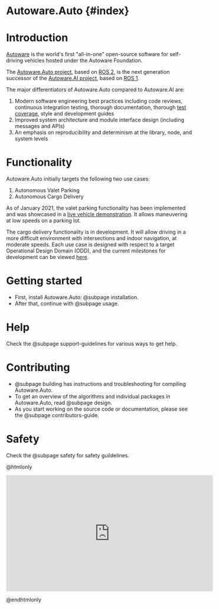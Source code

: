 Autoware.Auto {#index}
======================

# Introduction

[Autoware](https://www.autoware.org/) is the world's first "all-in-one" open-source software for self-driving vehicles hosted under the Autoware Foundation.

The [Autoware.Auto project](https://www.autoware.auto/), based on [ROS 2](https://docs.ros.org/en/galactic/), is the next generation successor of the [Autoware.AI project](https://www.autoware.ai/), based on [ROS 1](http://wiki.ros.org/Documentation).

The major differentiators of Autoware.Auto compared to Autoware.AI are:

1. Modern software engineering best practices including code reviews, continuous integration testing, thorough documentation, thorough [test coverage](coverage/index.html), style and development guides
2. Improved system architecture and module interface design (including messages and APIs)
3. An emphasis on reproducibility and determinism at the library, node, and system levels


# Functionality

Autoware.Auto initially targets the following two use cases:

1. Autonomous Valet Parking
2. Autonomous Cargo Delivery

As of January 2021, the valet parking functionality has been implemented and was showcased in a [live vehicle demonstration](https://www.youtube.com/watch?v=MC7n8vwiLcg). It allows maneuvering at low speeds on a parking lot.

The cargo delivery functionality is in development. It will allow driving in a more difficult environment with intersections and indoor navigation, at moderate speeds.
Each use case is designed with respect to a target Operational Design Domain (ODD), and the current milestones for development can be viewed [here](https://gitlab.com/groups/autowarefoundation/autoware.auto/-/milestones).


# Getting started

* First, install Autoware.Auto: @subpage installation.
* After that, continue with @subpage usage.


# Help

Check the @subpage support-guidelines for various ways to get help.


# Contributing
* @subpage building has instructions and troubleshooting for compiling Autoware.Auto.
* To get an overview of the algorithms and individual packages in Autoware.Auto, read @subpage design.
* As you start working on the source code or documentation, please see the @subpage contributors-guide.

# Safety
Check the @subpage safety for safety guildelines.

@htmlonly

<iframe width="560" height="315" src="https://www.youtube.com/embed/MC7n8vwiLcg" frameborder="0" allow="accelerometer; autoplay; clipboard-write; encrypted-media; gyroscope; picture-in-picture" allowfullscreen></iframe>

@endhtmlonly
